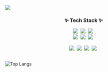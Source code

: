 <img src="https://capsule-render.vercel.app/api?type=Rounded
&color=#33CCFF&height=300&section=header&text=Welcome to%20Seonghoon Git&fontSize=90" />


<!--내용 부분-->
<h3 align="center">✨ Tech Stack ✨</h3>
<div align="center">
  <img src="https://img.shields.io/badge/react-20232a.svg?style=for-the-badge&logo=react&logoColor=61DAFB" />&nbsp
  <img src="https://img.shields.io/badge/javascript-F7DF1E.svg?style=for-the-badge&logo=javascript&logoColor=20232a" />&nbsp
  <img src="https://img.shields.io/badge/html5-E34F26.svg?style=for-the-badge&logo=html5&logoColor=white" />&nbsp
</div>

<div align="center">
  <img src="https://img.shields.io/badge/styled--components-DB7093?style=for-the-badge&logo=styled-components&logoColor=ffd35b" />&nbsp
  <img src="https://img.shields.io/badge/tailwindcss-1daabb.svg?style=for-the-badge&logo=tailwind-css&logoColor=white" />&nbsp
  <img src="https://img.shields.io/badge/css3-1572B6.svg?style=for-the-badge&logo=css3&logoColor=white" />&nbsp
</div>

<br>

<div align="center">
  <img src="https://img.shields.io/badge/python-3670A0?style=for-the-badge&logo=python&logoColor=ffdd54" />&nbsp
  <img src="https://img.shields.io/badge/pandas-150458.svg?style=for-the-badge&logo=pandas&logoColor=white" />&nbsp
  <img src="https://img.shields.io/badge/numpy-4d77cf.svg?style=for-the-badge&logo=numpy&logoColor=white" />&nbsp
  <img src="https://img.shields.io/badge/Matplotlib-11557c.svg?style=for-the-badge&logo=Matplotlib&logoColor=white" />&nbsp
</div>

<br>

![Top Langs](https://github-readme-stats.vercel.app/api/top-langs/?username=seonghoon1201&layout=compact)
<!--
**seonghoon1201/seonghoon1201** is a ✨ _special_ ✨ repository because its `README.md` (this file) appears on your GitHub profile.

Here are some ideas to get you started:

- 🔭 I’m currently working on ...
- 🌱 I’m currently learning ...
- 👯 I’m looking to collaborate on ...
- 🤔 I’m looking for help with ...
- 💬 Ask me about ...
- 📫 How to reach me: ...
- 😄 Pronouns: ...
- ⚡ Fun fact: ...
-->
